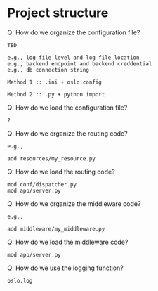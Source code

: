 # Project structure

Q: How do we organize the configuration file?

```
TBD

e.g., log file level and log file location
e.g., backend endpoint and backend creddential
e.g., db connection string

Method 1 :: .ini + oslo.config

Method 2 :: .py + python import

```

Q: How do we load the configuration file?

```
?
```

Q: How do we organize the routing code?

```
e.g.,

add resources/my_resource.py
```

Q: How do we load the routing code?

```
mod conf/dispatcher.py
mod app/server.py
```

Q: How do we organize the middleware code?

```
e.g.,

add middleware/my_middleware.py
```

Q: How do we load the middleware code?

```
mod app/server.py
```

Q: How do we use the logging function?

```
oslo.log
```
